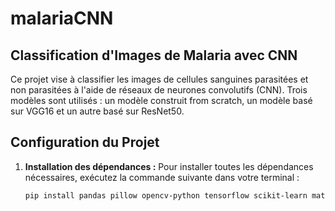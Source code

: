 # malariaCNN

## Classification d'Images de Malaria avec CNN

Ce projet vise à classifier les images de cellules sanguines parasitées et non parasitées à l'aide de réseaux de neurones convolutifs (CNN). Trois modèles sont utilisés : un modèle construit from scratch, un modèle basé sur VGG16 et un autre basé sur ResNet50.

## Configuration du Projet

1. **Installation des dépendances :**
   Pour installer toutes les dépendances nécessaires, exécutez la commande suivante dans votre terminal :
   ```bash
   pip install pandas pillow opencv-python tensorflow scikit-learn matplotlib
